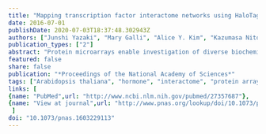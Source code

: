 ```yaml
---
title: "Mapping transcription factor interactome networks using HaloTag protein arrays"
date: 2016-07-01
publishDate: 2020-07-03T18:37:48.302943Z
authors: ["Junshi Yazaki", "Mary Galli", "Alice Y. Kim", "Kazumasa Nito", "Fernando Aleman", "Katherine N. Chang", "Anne-Ruxandra Carvunis", "Rosa Quan", "Hien Nguyen", "Liang Song", "José M. Alvarez", "**Shao-shan Carol Huang**", "Huaming Chen", "Niroshan Ramachandran", "Stefan Altmann", "Rodrigo A. Gutiérrez", "David E. Hill", "Julian I. Schroeder", "Joanne Chory", "Joshua LaBaer", "Marc Vidal", "Pascal Braun", "Joseph R. Ecker"]
publication_types: ["2"]
abstract: "Protein microarrays enable investigation of diverse biochemical properties for thousands of proteins in a single experiment, an unparalleled capacity. Using a high-density system called HaloTag nucleic acid programmable protein array (HaloTag-NAPPA), we created high-density protein arrays comprising 12,000 Arabidopsis ORFs. We used these arrays to query protein-protein interactions for a set of 38 transcription factors and transcriptional regulators (TFs) that function in diverse plant hormone regulatory pathways. The resulting transcription factor interactome network, TF-NAPPA, contains thousands of novel interactions. Validation in a benchmarked in vitro pull-down assay revealed that a random subset of TF-NAPPA validated at the same rate of 64% as a positive reference set of literature-curated interactions. Moreover, using a bimolecular fluorescence complementation (BiFC) assay, we confirmed in planta several interactions of biological interest and determined the interaction localizations for seven pairs. The application of HaloTag-NAPPA technology to plant hormone signaling pathways allowed the identification of many novel transcription factor-protein interactions and led to the development of a proteome-wide plant hormone TF interactome network."
featured: false
share: false
publication: "*Proceedings of the National Academy of Sciences*"
tags: ["Arabidopsis thaliana", "hormone", "interactome", "protein arrays", "systems biology"]
links: [ 
{name: "PubMed",url: "http://www.ncbi.nlm.nih.gov/pubmed/27357687"},
{name: "View at journal",url: "http://www.pnas.org/lookup/doi/10.1073/pnas.1603229113"}
 ] 
doi: "10.1073/pnas.1603229113"
---
```


